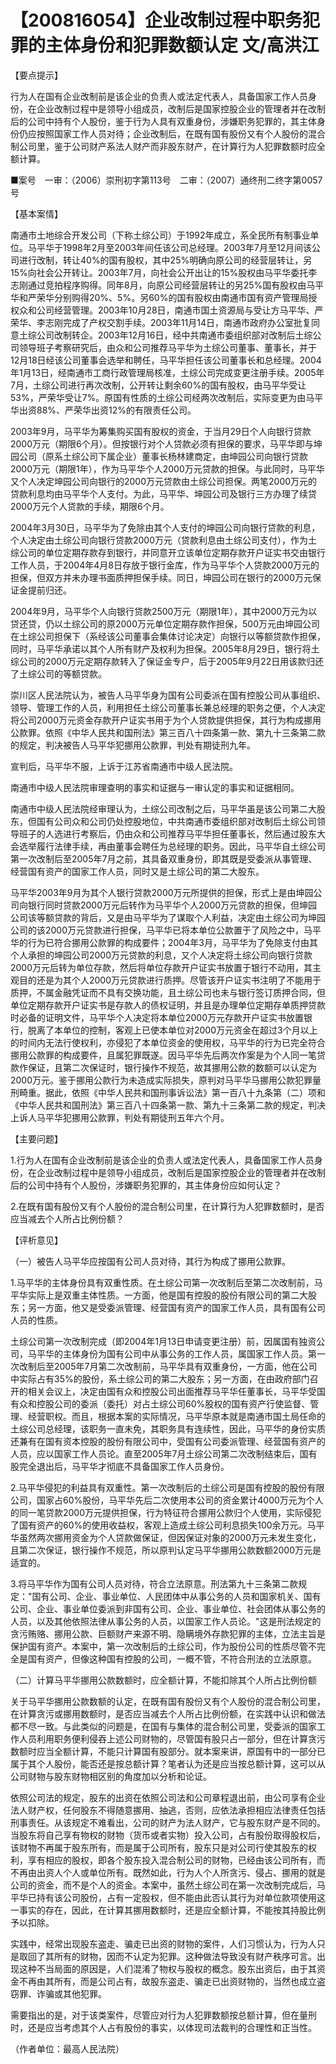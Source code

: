 # 【200816054】企业改制过程中职务犯罪的主体身份和犯罪数额认定 文/高洪江

【要点提示】

行为人在国有企业改制前是该企业的负责人或法定代表人，具备国家工作人员身份，在企业改制过程中是领导小组成员，改制后是国家控股企业的管理者并在改制后的公司中持有个人股份，鉴于行为人具有双重身份，涉嫌职务犯罪的，其主体身份仍应按照国家工作人员对待；企业改制后，在既有国有股份又有个人股份的混合制公司里，鉴于公司财产系法人财产而非股东财产，在计算行为人犯罪数额时应全额计算。

■案号　一审：（2006）崇刑初字第113号　二审：（2007）通终刑二终字第0057号

【基本案情】

南通市土地综合开发公司（下称土综公司）于1992年成立，系全民所有制事业单位。马平华于1998年2月至2003年间任该公司总经理。2003年7月至12月间该公司进行改制，转让40%的国有股权，其中25%明确向原公司的经营层转让，另15%向社会公开转让。2003年7月，向社会公开出让的15%股权由马平华委托李志刚通过竞拍程序购得。同年8月，向原公司经营层转让的另25%国有股权由马平华和严荣华分别购得20%、5%。另60%的国有股权由南通市国有资产管理局授权众和公司经营管理。2003年10月28日，南通市国土资源局与受让方马平华、严荣华、李志刚完成了产权交割手续。2003年11月14日，南通市政府办公室批复同意土综公司改制转企。2003年12月16日，经中共南通市委组织部对改制后土综公司领导班子考察研究后，由众和公司推荐马平华为土综公司董事、董事长，并于12月18日经该公司董事会选举和聘任，马平华担任该公司董事长和总经理。2004年1月13日，经南通市工商行政管理局核准，土综公司完成变更注册手续。2005年7月，土综公司进行再次改制，公开转让剩余60%的国有股权，由马平华受让53%，严荣华受让7%。原国有性质的土综公司经两次改制后，实际变更为由马平华出资88%、严荣华出资12%的有限责任公司。

2003年9月，马平华为筹集购买国有股权的资金，于当月29日个人向银行贷款2000万元（期限6个月）。但按银行对个人贷款必须有担保的要求，马平华即与坤园公司（原系土综公司下属企业）董事长杨林建商定，由坤园公司向银行贷款2000万元（期限1年），作为马平华个人2000万元贷款的担保。与此同时，马平华又个人决定坤园公司向银行的2000万元贷款由土综公司担保。两笔2000万元的贷款利息均由马平华个人支付。为此，马平华、坤园公司及银行三方办理了续贷2000万元个人贷款的手续，期限6个月。

2004年3月30日，马平华为了免除由其个人支付的坤园公司向银行贷款的利息，个人决定由土综公司向银行贷款2000万元（贷款利息由土综公司支付），作为土综公司的单位定期存款存到银行，并同意开立该单位定期存款开户证实书交由银行工作人员，于2004年4月8日存放于银行金库，作为马平华个人贷款2000万元的担保，但双方并未办理书面质押担保手续。同日，坤园公司在银行的2000万元保证金提前归还。

2004年9月，马平华个人向银行贷款2500万元（期限1年），其中2000万元为以贷还贷，仍以土综公司的原2000万元单位定期存款作担保，500万元由坤园公司在土综公司担保下（系经该公司董事会集体讨论决定）向银行以等额贷款作担保，同时，马平华承诺以其个人所有财产及权利为担保。2005年8月29日，银行将土综公司的2000万元定期存款转入了保证金专户，后于2005年9月22日用该款归还了土综公司的等额贷款。

崇川区人民法院认为，被告人马平华身为国有公司委派在国有控股公司从事组织、领导、管理工作的人员，利用担任土综公司董事长兼总经理的职务之便，个人决定将公司2000万元资金存款开户证实书用于为个人贷款提供担保，其行为构成挪用公款罪。依照《中华人民共和国刑法》第三百八十四条第一款、第九十三条第二款的规定，判决被告人马平华犯挪用公款罪，判处有期徒刑九年。

宣判后，马平华不服，上诉于江苏省南通市中级人民法院。

南通市中级人民法院审理查明的事实和证据与一审认定的事实和证据相同。

南通市中级人民法院经审理认为，土综公司改制之后，马平华虽是该公司第二大股东，但国有公司众和公司仍处控股地位，中共南通市委组织部对改制后土综公司领导班子的人选进行考察后，仍由众和公司推荐马平华担任董事长，然后通过股东大会选举履行法律手续，再由董事会聘任为总经理的职务。因此，马平华自土综公司第一次改制后至2005年7月之前，其具备双重身份，即其既是受委派从事管理、经营国有资产的国家工作人员，同时又是土综公司的第二大股东。

马平华2003年9月为其个人银行贷款2000万元所提供的担保，形式上是由坤园公司向银行同时贷款2000万元后转作为马平华个人2000万元贷款的担保，但坤园公司该等额贷款的背后，又是由马平华为了谋取个人利益，决定由土综公司为坤园公司的该2000万元贷款进行担保，马平华已将本单位公款置于了风险之中，马平华的行为已符合挪用公款罪的构成要件；2004年3月，马平华为了免除支付由其个人承担的坤园公司2000万元贷款的利息，又个人决定将土综公司向银行贷款2000万元后转为单位存款，然后将单位存款开户证实书放置于银行不动用，其主观目的还是为其个人2000万元贷款进行质押。尽管该开户证实书注明了不能用于质押，不属金融凭证而不具有交换功能，且土综公司也未与银行签订质押合同，但单位定期存款开户证实书是存款人的债权证明，并且是办理单位定期存单质押贷款时必备的证明文件，马平华个人决定将本单位2000万元存款开户证实书放置银行，脱离了本单位的控制，客观上已使本单位对2000万元资金在超过3个月以上的时间内无法行使权利，亦侵犯了本单位资金的使用权，马平华的行为已完全符合挪用公款罪的构成要件，且属犯罪既遂。因马平华先后两次作案是为个人同一笔贷款作保证，且第二次保证时，银行操作不规范，故其挪用公款的数额可以认定为2000万元。鉴于挪用公款行为未造成实际损失，原判对马平华马挪用公款犯罪量刑畸重。据此，依照《中华人民共和国刑事诉讼法》第一百八十九条第（二）项和《中华人民共和国刑法》第三百八十四条第一款、第九十三条第二款的规定，判决上诉人马平华犯挪用公款罪，判处有期徒刑五年六个月。

【主要问题】

1.行为人在国有企业改制前是该企业的负责人或法定代表人，具备国家工作人员身份，在企业改制过程中是领导小组成员，改制后是国家控股企业的管理者并在改制后的公司中持有个人股份，涉嫌职务犯罪的，其主体身份应如何认定？

2.在既有国有股份又有个人股份的混合制公司里，在计算行为人犯罪数额时，是否应当减去个人所占比例份额？

【评析意见】

（一）被告人马平华应按国有公司人员对待，其行为构成了挪用公款罪。

1.马平华的主体身份具有双重性质。在土综公司第一次改制后至第二次改制前，马平华实际上是双重主体性质。一方面，他是国有控股的股份有限公司的第二大股东；另一方面，他又是受委派管理、经营国有资产的国家工作人员，具有国有公司人员的性质。

土综公司第一次改制完成（即2004年1月13日申请变更注册）前，因属国有独资公司，马平华的主体身份为国有公司中从事公务的工作人员，属国家工作人员。第一次改制后至2005年7月第二次改制前，马平华具有双重身份，一方面，他在公司中实际占有35%的股份，系土综公司的第二大股东；另一方面，在由政府部门召开的相关会议上，决定由国有众和控股公司出面推荐马平华任董事长，马平华受国有众和控股公司的委派（委托）对占土综公司60%股权的国有资产行使监督、管理、经营职权。而且，根据本案的实际情况，马平华原本就是南通市国土局任命的土综公司总经理，该职务一直未免，其职务具有连续性，因此，马平华的身份实质还兼有在国有资本控股的股份有限公司中，受国有公司委派管理、经营国有资产的人员，应以国家工作人员论。直至2005年7月土综公司第二次改制结束后，国有股完全退出后，马平华才彻底不具备国家工作人员身份。

2.马平华侵犯的利益具有双重性。第一次改制后的土综公司是国有控股的股份有限公司，国家占60%股份，马平华先后二次使用本公司的资金累计4000万元为个人的同一笔贷款2000万元提供担保，行为特征符合挪用公款归个人使用，实际侵犯了国有资产的60%的使用收益权，客观上造成土综公司利息损失100余万元。马平华虽然两次挪用资金为个人贷款做保证，但因保证对象的2000万元未发生变化，且第二次保证，银行操作不规范，所以原判认定马平华挪用公款数额2000万元是适宜的。

3.将马平华作为国有公司人员对待，符合立法原意。刑法第九十三条第二款规定："国有公司、企业、事业单位、人民团体中从事公务的人员和国家机关、国有公司、企业、事业单位委派到非国有公司、企业、事业单位、社会团体从事公务的人员，以及其他依照法律从事公务的人员，以国家工作人员论。"这是刑法规定的贪污贿赂、挪用公款、巨额财产来源不明、隐瞒境外存款犯罪的主体，立法主旨是保护国有资产。本案中，第一次改制后的土综公司，作为股份公司的性质尽管不完全是国有资产，但像这种国有控股的公司，一概不管，不符合刑法的立法原意。

（二）计算马平华挪用公款数额时，应全额计算，不能扣除其个人所占比例份额

关于马平华挪用公款数额的认定，在既有国有股份又有个人股份的混合制公司里，在计算贪污或挪用数额时，是否应当减去个人所占比例份额，在实践中认识和做法都不尽一致。与此类似的问题是，在国有与集体的混合制公司里，受委派的国家工作人员利用职务便利侵吞上述公司财物的，尽管国有股只占一部分，但在计算贪污数额时应当全额计算，不能只计算国有股部分。就本案来讲，原国有中的一部分已属于其个人股份，能否还是按总额计算？笔者认为还是应当按总额计算，这可以从公司财物与股东财物相区别的角度加以分析和论证。

依照公司法的规定，股东的出资在依照公司法和公司章程退出前，由公司享有企业法人财产权，任何股东不得随意挪用、抽逃，否则，应依法承担相应法律责任包括刑事责任。从该规定不难看出，公司的财产为法人财产，它与股东财产是不同的。当股东将自己享有物权的财物（货币或者实物）投入公司，占有股份取得股权后，该财物不再属于股东所有，而是属于公司所有，股东只是对公司行使其股东的权利，享有相应的股权，即各个股东投入混合制公司的财物，已经由该公司所有，而不再由出资人个人或单位所有。既然如此，行为人个人所贪污、侵占、挪用的就是公司的资金，而不是个人的资金。本案中，虽然土综公司在第一次改制完成后，马平华已持有该公司股份，占有一定股权，但不能由此否认其行为对单位款项使用这一事实的存在，因此，在计算其挪用数额时，还是应全额计算，不能按其持股比例予以扣除。

实践中，经常出现股东盗走、骗走已出资的财物的案件，人们习惯认为，行为人只是取回了其所有的财物，因而不认定为犯罪。这种做法导致没有财产秩序可言。出现这种不当局面的原因是，人们混淆了物权与股权的概念。股东出资后，由于其资金不再由其所有，而是公司占有，故股东盗走、骗走已出资财物的，当然也成立盗窃罪、诈骗或其他犯罪。

需要指出的是，对于该类案件，尽管应对行为人犯罪数额按总额计算，但在量刑时，还是应当考虑其个人占有股份的事实，以体现司法裁判的合理性和正当性。

（作者单位：最高人民法院）